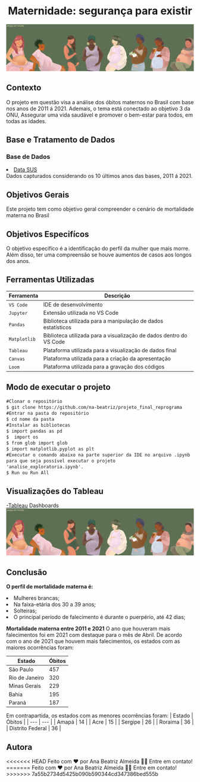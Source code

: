 <h1 align="center">Maternidade: segurança para existir</h1>

<p align="center">
<img src="./img/capa_md.png"/>
</p>

<h2> Contexto </h2>
<p> 
O projeto em questão visa a análise dos óbitos maternos no Brasil com base nos anos de 2011 á 2021. Ademais, o tema está conectado ao objetivo 3 da ONU, Assegurar uma vida saudável e promover o bem-estar para todos, em todas as idades.
</p>

<h2> Base e Tratamento de Dados </h2>
<h3> Base de Dados </h3>
<p> 
  <a href=“http://tabnet.datasus.gov.br/cgi/tabcgi.exe?sim/cnv/mat10uf.def“><li>Data SUS</li></a>
  Dados capturados considerando os 10 últimos anos das bases, 2011 á 2021.
</p>

<h2> Objetivos Gerais </h2>
<p> 
  Este projeto tem como objetivo geral compreender o cenário de mortalidade materna no Brasil
</p>

<h2> Objetivos Especifícos </h2>
<p> 
O objetivo especifíco é a identificação do perfil da mulher que mais morre. Além disso, ter uma compreensão se houve aumentos de casos aos longos dos anos.
</p>

<h2> Ferramentas Utilizadas </h2>

| Ferramenta | Descrição |
| --- | --- |
| `VS Code` | IDE de desenvolvimento |
| `Jupyter` | Extensão utilizada no VS Code |
| `Pandas` | Biblioteca utilizada para a manipulação de dados estatísticos |
| `Matplotlib` | Biblioteca utilizada para a visualização de dados dentro do VS Code |
| `Tableau` | Plataforma utilizada para a visualização de dados final |
| `Canvas` | Plataforma utilizada para a criação da apresentação |
| `Loom` | Plataforma utilizada para a gravação dos códigos |

<h2> Modo de executar o projeto </h2>

```
#Clonar o repositório 
$ git clone https://github.com/na-beatriz/projeto_final_reprograma
#Entrar na pasta do repositório 
$ cd nome da pasta
#Instalar as bibliotecas
$ import pandas as pd
$  import os
$ from glob import glob
$ import matplotlib.pyplot as plt
#Executar o comando abaixo na parte superior da IDE no arquivo .ipynb para que seja possível executar o projeto 'analise_exploratoria.ipynb'.
$ Run ou Run All
```

<h2> Visualizações do Tableau </h2>
<p> 
<a href=“https://public.tableau.com/views/Maternidadeseguranaparaexistir/MMOD?:language=pt-BR&:display_count=n&:origin=viz_share_link“>-Tableau</a>
Dashboards
<img src="./img/capa_md.png"/>
</p>

<h2> Conclusão </h2>
<p> 
<strong>O perfil de mortalidade materna é:</strong>
<li>Mulheres brancas;</li>
<li>Na faixa-etária dos 30 a 39 anos;</li>
<li>Solteiras;</li>
<li>O principal período de falecimento é durante o puerpério, até 42 dias;</li>
</p>
<p>
<strong>Mortalidade materna entre 2011 e 2021</strong>
O ano que houveram mais falecimentos foi em 2021 com destaque para o mês de Abril. De acordo com o ano de 2021 que houvem mais falecimentos, os estados com as maiores ocorrências foram:
  
| Estado | Óbitos |
| --- | --- |
| São Paulo | 457 |
| Rio de Janeiro | 320 |
| Minas Gerais | 229 |
| Bahia | 195 |
| Paraná | 187 |

Em contrapartida, os estados com as menores ocorrências foram:
| Estado | Óbitos |
| --- | --- |
| Amapá | 14 |
| Acre | 15 |
| Sergipe | 26 |
| Roraima | 36 |
| Distrito Federal | 36 |
</p>

<h2> Autora </h2>
<<<<<<< HEAD
Feito com ❤️ por Ana Beatriz Almeida 👋🏽 Entre em contato!
=======
Feito com ❤️ por Ana Beatriz Almeida 👋🏽 Entre em contato!
>>>>>>> 7a55b2734d5425b090b590344cd347386bed555b
